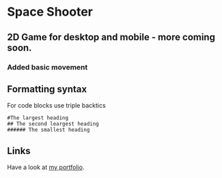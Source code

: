 # Space Shooter

## 2D Game for desktop and mobile - more coming soon.

### Added basic movement

## Formatting syntax

For code blocks use triple backtics 

```
#The largest heading
## The second leargest heading
###### The smallest heading
```

## Links

Have a look at [my portfolio](https://dabro.dev/).



